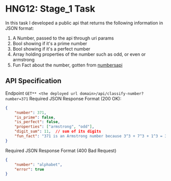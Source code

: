 # HNG12: Stage_1 Task

In this task I developed a public api that returns the following information in JSON format:

1. A Number, passed to the api through uri params
2. Bool showing if it's a prime number
3. Bool showing if it's a perfect number
4. Array holding properties of the number such as odd, or even or armstrong
5. Fun Fact about the number, gotten from [numbersapi](http://numbersapi.com)

## API Specification

Endpoint `GET** <the deployed url domain>/api/classify-number?number=371`
Required JSON Response Format (200 OK):

```json
{
    "number": 371,
    "is_prime": false,
    "is_perfect": false,
    "properties": ["armstrong", "odd"],
    "digit_sum": 11,  // sum of its digits
    "fun_fact": "371 is an Armstrong number because 3^3 + 7^3 + 1^3 = 371" //gotten from the numbers API
}
```

Required JSON Response Format (400 Bad Request)

```json
{
    "number": "alphabet",
    "error": true
}
```
